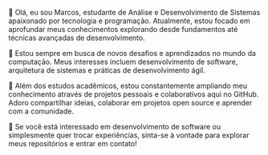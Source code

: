 👋 Olá, eu sou Marcos, estudante de Análise e Desenvolvimento de Sistemas apaixonado por tecnologia e programação. Atualmente, estou focado em aprofundar meus conhecimentos explorando desde fundamentos até técnicas avançadas de desenvolvimento.

🚀 Estou sempre em busca de novos desafios e aprendizados no mundo da computação. Meus interesses incluem desenvolvimento de software, arquitetura de sistemas e práticas de desenvolvimento ágil.

🌱 Além dos estudos acadêmicos, estou constantemente ampliando meu conhecimento através de projetos pessoais e colaborativos aqui no GitHub. Adoro compartilhar ideias, colaborar em projetos open source e aprender com a comunidade.

🔧 Se você está interessado em desenvolvimento de software ou simplesmente quer trocar experiências, sinta-se à vontade para explorar meus repositórios e entrar em contato!
